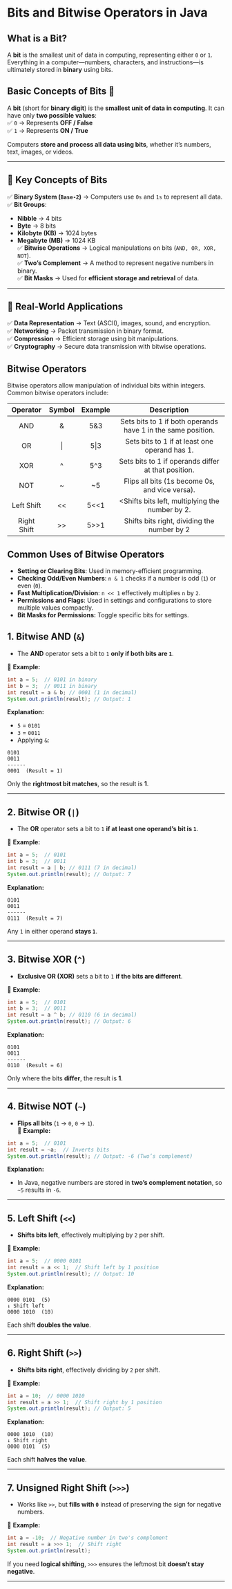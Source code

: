 # **Bits and Bitwise Operators in Java** 

## **What is a Bit?**

A **bit** is the smallest unit of data in computing, representing either `0` or `1`. Everything in a computer—numbers, characters, and instructions—is ultimately stored in **binary** using bits.

## **Basic Concepts of Bits** 🚀  

A **bit** (short for **binary digit**) is the **smallest unit of data in computing**. It can have only **two possible values**:  
✅ `0` → Represents **OFF / False**  
✅ `1` → Represents **ON / True**  

Computers **store and process all data using bits**, whether it’s numbers, text, images, or videos.

---

## **📌 Key Concepts of Bits**
✅ **Binary System (`Base-2`)** → Computers use `0s` and `1s` to represent all data.  
✅ **Bit Groups**:  
- **Nibble** → 4 bits  
- **Byte** → 8 bits  
- **Kilobyte (KB)** → 1024 bytes  
- **Megabyte (MB)** → 1024 KB  
✅ **Bitwise Operations** → Logical manipulations on bits (`AND, OR, XOR, NOT`).  
✅ **Two’s Complement** → A method to represent negative numbers in binary.  
✅ **Bit Masks** → Used for **efficient storage and retrieval** of data.  

---

## **🎯 Real-World Applications**
✅ **Data Representation** → Text (ASCII), images, sound, and encryption.  
✅ **Networking** → Packet transmission in binary format.  
✅ **Compression** → Efficient storage using bit manipulations.  
✅ **Cryptography** → Secure data transmission with bitwise operations.  


## **Bitwise Operators**

Bitwise operators allow manipulation of individual bits within integers. Common bitwise operators include:

| Operator | Symbol | Example | Description|
|:---:|:---:|:---:|:---:|
|AND|&|5&3|Sets bits to 1 if both operands have 1 in the same position.|
|OR|\||5\|3|Sets bits to 1 if at least one operand has 1.|
|XOR|^|5^3|Sets bits to 1 if operands differ at that position.|
|NOT|~|~5|Flips all bits (1s become 0s, and vice versa).|
|Left Shift|<<|5<<1|<Shifts bits left, multiplying the number by 2.|
|Right Shift|>>|5>>1|Shifts bits right, dividing the number by 2 |


## **Common Uses of Bitwise Operators**

-   **Setting or Clearing Bits**: Used in memory-efficient programming.
-   **Checking Odd/Even Numbers**: `n & 1` checks if a number is odd (`1`) or even (`0`).
-   **Fast Multiplication/Division**: `n << 1` effectively multiplies `n` by `2`.
-   **Permissions and Flags**: Used in settings and configurations to store multiple values compactly.
-   **Bit Masks for Permissions:** Toggle specific bits for settings.



## **1. Bitwise AND (`&`)**

-   The **AND** operator sets a bit to `1` **only if both bits are `1`**.

🚀 **Example:**

```java
int a = 5;  // 0101 in binary
int b = 3;  // 0011 in binary
int result = a & b; // 0001 (1 in decimal)
System.out.println(result); // Output: 1

```

**Explanation:**

-   `5` = `0101`
-   `3` = `0011`
-   Applying `&`:

```
0101
0011
------
0001  (Result = 1)

```

Only the **rightmost bit matches**, so the result is **1**.

----------

## **2. Bitwise OR (`|`)**

-   The **OR** operator sets a bit to `1` **if at least one operand’s bit is `1`**.

🚀 **Example:**

```java
int a = 5;  // 0101
int b = 3;  // 0011
int result = a | b; // 0111 (7 in decimal)
System.out.println(result); // Output: 7

```

**Explanation:**

```
0101
0011
------
0111  (Result = 7)

```

Any `1` in either operand **stays `1`**.

----------

## **3. Bitwise XOR (`^`)**

-   **Exclusive OR (XOR)** sets a bit to `1` **if the bits are different**.

🚀 **Example:**

```java
int a = 5;  // 0101
int b = 3;  // 0011
int result = a ^ b; // 0110 (6 in decimal)
System.out.println(result); // Output: 6

```

**Explanation:**

```
0101
0011
------
0110  (Result = 6)

```

Only where the bits **differ**, the result is **1**.

----------

## **4. Bitwise NOT (`~`)**

-   **Flips all bits** (`1` → `0`, `0` → `1`).  
    🚀 **Example:**

```java
int a = 5;  // 0101
int result = ~a;  // Inverts bits
System.out.println(result); // Output: -6 (Two’s complement)

```

**Explanation:**

-   In Java, negative numbers are stored in **two’s complement notation**, so `~5` results in `-6`.

----------

## **5. Left Shift (`<<`)**

-   **Shifts bits left**, effectively multiplying by `2` per shift.

🚀 **Example:**

```java
int a = 5;  // 0000 0101
int result = a << 1;  // Shift left by 1 position
System.out.println(result); // Output: 10

```

**Explanation:**

```
0000 0101  (5)
↓ Shift left
0000 1010  (10)

```

Each shift **doubles the value**.

----------

## **6. Right Shift (`>>`)**

-   **Shifts bits right**, effectively dividing by `2` per shift.

🚀 **Example:**

```java
int a = 10;  // 0000 1010
int result = a >> 1;  // Shift right by 1 position
System.out.println(result); // Output: 5

```

**Explanation:**

```
0000 1010  (10)
↓ Shift right
0000 0101  (5)

```

Each shift **halves the value**.

----------

## **7. Unsigned Right Shift (`>>>`)**

-   Works like `>>`, but **fills with `0`** instead of preserving the sign for negative numbers.

🚀 **Example:**

```java
int a = -10;  // Negative number in two's complement
int result = a >>> 1;  // Shift right
System.out.println(result);

```

If you need **logical shifting**, `>>>` ensures the leftmost bit **doesn’t stay negative**.

----------

